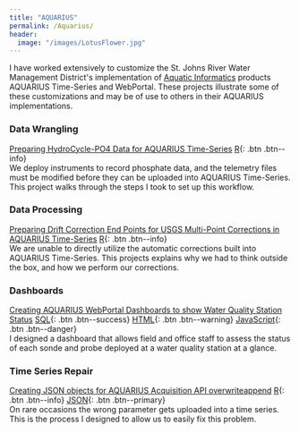 ```yaml
---
title: "AQUARIUS"
permalink: /Aquarius/
header:
  image: "/images/LotusFlower.jpg"
---
```


I have worked extensively to customize the St. Johns River Water Management District's implementation of [Aquatic Informatics](https://aquaticinformatics.com/products/aquarius/) products AQUARIUS Time-Series and WebPortal.  These projects illustrate some of these customizations and may be of use to others in their AQUARIUS implementations.

### Data Wrangling
[Preparing HydroCycle-PO4 Data for AQUARIUS Time-Series](https://mguyette.github.io/Aquarius_Cycle/) [R](/Languages#r){: .btn .btn--info}  
We deploy instruments to record phosphate data, and the telemetry files must be modified before they can be uploaded into AQUARIUS Time-Series.  This project walks through the steps I took to set up this workflow.

### Data Processing
[Preparing Drift Correction End Points for USGS Multi-Point Corrections in AQUARIUS Time-Series](https://mguyette.github.io/Aquarius_Drift_Corrections/) [R](/Languages#r){: .btn .btn--info}  
We are unable to directly utilize the automatic corrections built into AQUARIUS Time-Series.  This projects explains why we had to think outside the box, and how we perform our corrections.

### Dashboards
[Creating AQUARIUS WebPortal Dashboards to show Water Quality Station Status](https://mguyette.github.io/Aquarius_StatusDashboards/) [SQL](/Languages#sql){: .btn .btn--success} [HTML](/Languages#html){: .btn .btn--warning} [JavaScript](/Languages#javascript){: .btn .btn--danger}  
I designed a dashboard that allows field and office staff to assess the status of each sonde and probe deployed at a water quality station at a glance.

### Time Series Repair
[Creating JSON objects for AQUARIUS Acquisition API overwriteappend](https://mguyette.github.io/Aquarius_OverwriteAppendPrep/) [R](/Languages#r){: .btn .btn--info} [JSON](/Languages#json){: .btn .btn--primary}  
On rare occasions the wrong parameter gets uploaded into a time series.  This is the process I designed to allow us to easily fix this problem.
